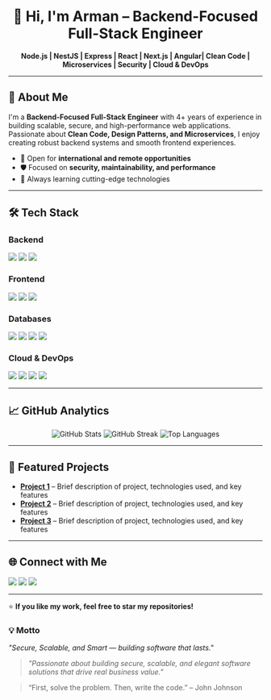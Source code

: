 <h1 align="center">👋 Hi, I'm Arman – Backend-Focused Full-Stack Engineer</h1>

<p align="center">
  <b>Node.js | NestJS | Express | React | Next.js | Angular| Clean Code | Microservices | Security | Cloud & DevOps</b>
</p>

---

## 🚀 About Me
I'm a **Backend-Focused Full-Stack Engineer** with 4+ years of experience in building scalable, secure, and high-performance web applications.  
Passionate about **Clean Code, Design Patterns, and Microservices**, I enjoy creating robust backend systems and smooth frontend experiences.  

- 💼 Open for **international and remote opportunities**  
- 🛡 Focused on **security, maintainability, and performance**  
- 🌱 Always learning cutting-edge technologies  

---

## 🛠 Tech Stack

### **Backend**
<p>
  <a href="https://nodejs.org" target="_blank"><img src="https://img.shields.io/badge/Node.js-43853D?style=for-the-badge&logo=node.js&logoColor=white"/></a>
  <a href="https://nestjs.com" target="_blank"><img src="https://img.shields.io/badge/NestJS-E0234E?style=for-the-badge&logo=nestjs&logoColor=white"/></a>
  <a href="https://expressjs.com" target="_blank"><img src="https://img.shields.io/badge/Express.js-000000?style=for-the-badge&logo=express&logoColor=white"/></a>
</p>

### **Frontend**
<p>
  <a href="https://react.dev" target="_blank"><img src="https://img.shields.io/badge/React-20232A?style=for-the-badge&logo=react&logoColor=61DAFB"/></a>
  <a href="https://nextjs.org" target="_blank"><img src="https://img.shields.io/badge/Next.js-000000?style=for-the-badge&logo=next.js&logoColor=white"/></a>
  <a href="https://www.typescriptlang.org/" target="_blank"><img src="https://img.shields.io/badge/TypeScript-007ACC?style=for-the-badge&logo=typescript&logoColor=white"/></a>
</p>

### **Databases**
<p>
  <a href="https://www.postgresql.org/" target="_blank"><img src="https://img.shields.io/badge/PostgreSQL-316192?style=for-the-badge&logo=postgresql&logoColor=white"/></a>
  <a href="https://www.mongodb.com/" target="_blank"><img src="https://img.shields.io/badge/MongoDB-4EA94B?style=for-the-badge&logo=mongodb&logoColor=white"/></a>
  <a href="https://www.mysql.com/" target="_blank"><img src="https://img.shields.io/badge/MySQL-005C84?style=for-the-badge&logo=mysql&logoColor=white"/></a>
  <a href="https://redis.io/" target="_blank"><img src="https://img.shields.io/badge/Redis-DC382D?style=for-the-badge&logo=redis&logoColor=white"/></a>
</p>

### **Cloud & DevOps**
<p>
  <a href="https://www.docker.com/" target="_blank"><img src="https://img.shields.io/badge/Docker-2496ED?style=for-the-badge&logo=docker&logoColor=white"/></a>
  <a href="https://aws.amazon.com/" target="_blank"><img src="https://img.shields.io/badge/AWS-232F3E?style=for-the-badge&logo=amazon-aws&logoColor=white"/></a>
  <a href="https://azure.microsoft.com/" target="_blank"><img src="https://img.shields.io/badge/Azure-0078D4?style=for-the-badge&logo=microsoft-azure&logoColor=white"/></a>
  <a href="https://github.com/features/actions" target="_blank"><img src="https://img.shields.io/badge/GitHub_Actions-2088FF?style=for-the-badge&logo=github-actions&logoColor=white"/></a>
</p>

---

## 📈 GitHub Analytics

<p align="center">
  <img src="https://github-readme-stats.vercel.app/api?username=ds-index&show_icons=true&theme=tokyonight" alt="GitHub Stats" />
  <img src="https://github-readme-streak-stats.herokuapp.com/?user=ds-index&theme=tokyonight" alt="GitHub Streak" />
  <img src="https://github-readme-stats.vercel.app/api/top-langs/?username=ds-index&layout=compact&theme=tokyonight" alt="Top Languages" />
</p>

---

## 📂 Featured Projects

- [**Project 1**](#) – Brief description of project, technologies used, and key features  
- [**Project 2**](#) – Brief description of project, technologies used, and key features  
- [**Project 3**](#) – Brief description of project, technologies used, and key features  

---

## 🌐 Connect with Me

<p>
  <a href="https://www.linkedin.com/in/arman-ds-b3b967291"><img src="https://img.shields.io/badge/LinkedIn-0A66C2?style=for-the-badge&logo=linkedin&logoColor=white"/></a>
  <a href="mailto:ds.limited.ar@gmail.com"><img src="https://img.shields.io/badge/Email-D14836?style=for-the-badge&logo=gmail&logoColor=white"/></a>
  <a href="https://github.com/ds-index"><img src="https://img.shields.io/badge/GitHub-181717?style=for-the-badge&logo=github&logoColor=white"/></a>
</p>

---

⭐ **If you like my work, feel free to star my repositories!**


### 💡 Motto
*"Secure, Scalable, and Smart — building software that lasts."*


> *"Passionate about building secure, scalable, and elegant software solutions that drive real business value."*


> “First, solve the problem. Then, write the code.” – John Johnson

